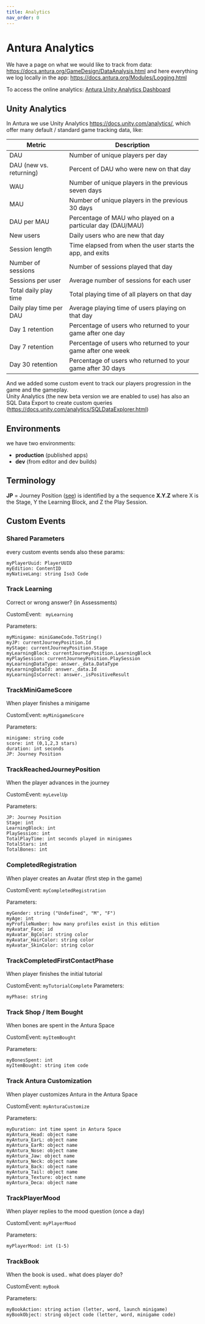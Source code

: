 ```yaml
---
title: Analytics
nav_order: 0
---
```

# Antura Analytics

We have a page on what we would like to track from data: <https://docs.antura.org/GameDesign/DataAnalysis.html> and here everything we log locally in the app: <https://docs.antura.org/Modules/Logging.html>

To access the online analytics: [Antura Unity Analytics Dashboard](https://dashboard.unity3d.com/organizations/567035/projects/ca7a3389-ec6c-44b1-a44d-aa0da4930165/overview?viewMode=project)

## Unity Analytics
In Antura we use Unity Analytics <https://docs.unity.com/analytics/>, which offer many default / standard game tracking data, like:

| Metric | Description |
|---|---|
| DAU | Number of unique players per day |
|DAU (new vs. returning)|Percent of DAU who were new on that day |
| WAU | Number of unique players in the previous seven days|
|MAU | Number of unique players in the previous 30 days |
| DAU per MAU | Percentage of MAU who played on a particular day (DAU/MAU)|
|New users | Daily users who are new that day |
|Session length |Time elapsed from when the user starts the app, and exits|
|Number of sessions|Number of sessions played that day|
|Sessions per user|Average number of sessions for each user|
|Total daily play time|Total playing time of all players on that day|
|Daily play time per DAU|Average playing time of users playing on that day|
|Day 1 retention|Percentage of users who returned to your game after one day|
|Day 7 retention|Percentage of users who returned to your game after one week|
|Day 30 retention|Percentage of users who returned to your game after 30 days|

And we added some custom event to track our players progression in the game and the gameplay.    
Unity Analytics (the new beta version we are enabled to use) has also an SQL Data Export to create custom queries (<https://docs.unity.com/analytics/SQLDataExplorer.html>)

## Environments
we have two environments:
- **production** (published apps)
- **dev** (from editor and dev builds)

## Terminology
**JP** = Journey Position ([see](./Journey.md))
is identified by a the sequence **X.Y.Z** where X is the Stage, Y the Learning Block, and Z the Play Session.

## Custom Events

### Shared Parameters
every custom events sends also these params:
```
myPlayerUuid: PlayerUUID
myEdition: ContentID
myNativeLang: string Iso3 Code
```

### Track Learning
Correct or wrong answer? (in Assessments)

CustomEvent: ` myLearning`

Parameters:
```
myMinigame: miniGameCode.ToString()
myJP: currentJourneyPosition.Id
myStage: currentJourneyPosition.Stage
myLearningBlock: currentJourneyPosition.LearningBlock
myPlaySession: currentJourneyPosition.PlaySession
myLearningDataType: answer._data.DataType
myLearningDataId: answer._data.Id
myLearningIsCorrect: answer._isPositiveResult
```

### TrackMiniGameScore
When player finishes a minigame

CustomEvent: `myMinigameScore`

Parameters:
```
minigame: string code
score: int (0,1,2,3 stars)
duration: int seconds
JP: Journey Position
```

### TrackReachedJourneyPosition
When the player advances in the journey

CustomEvent: `myLevelUp`

Parameters:
```
JP: Journey Position
Stage: int
LearningBlock: int
PlaySession: int
TotalPlayTime: int seconds played in minigames
TotalStars: int
TotalBones: int
```

### CompletedRegistration
When player creates an Avatar (first step in the game)

CustomEvent: `myCompletedRegistration`

Parameters:
```
myGender: string ("Undefined", "M", "F")
myAge: int
myProfileNumber: how many profiles exist in this edition
myAvatar_Face: id
myAvatar_BgColor: string color
myAvatar_HairColor: string color
myAvatar_SkinColor: string color
```

### TrackCompletedFirstContactPhase
When player finishes the initial tutorial

CustomEvent: `myTutorialComplete`
Parameters:
```
myPhase: string
```

### Track Shop / Item Bought
When bones are spent in the Antura Space

CustomEvent: `myItemBought`

Parameters:
```
myBonesSpent: int
myItemBought: string item code
```

### Track Antura Customization
When player customizes Antura in the Antura Space

CustomEvent: `myAnturaCustomize`

Parameters:
```
myDuration: int time spent in Antura Space
myAntura_Head: object name
myAntura_EarL: object name
myAntura_EarR: object name
myAntura_Nose: object name
myAntura_Jaw: object name
myAntura_Neck: object name
myAntura_Back: object name
myAntura_Tail: object name
myAntura_Texture: object name
myAntura_Deca: object name
```

### TrackPlayerMood
When player replies to the mood question (once a day)

CustomEvent: `myPlayerMood`

Parameters:
```
myPlayerMood: int (1-5)
```

### TrackBook
When the book is used.. what does player do?

CustomEvent: `myBook`

Parameters:
```
myBookAction: string action (letter, word, launch minigame)
myBookObject: string object code (letter, word, minigame code)
```
